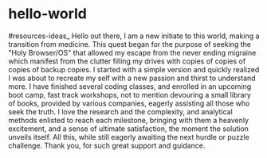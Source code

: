 # hello-world
#resources-ideas_
Hello out there, I am a new initiate to this world, making a transition from medicine.  This quest began for the purpose of seeking the "Holy Browser/OS" that allowed my escape from the never ending migraine which manifest from the clutter filling my drives with copies of copies of copies of backup copies.  I started with a simple version and quickly realized I was about to recreate my self with a new passion and thirst to understand more.  I have finished several coding classes, and enrolled in an upcoming boot camp, fast track workshops, not to mention devouring a small library of books, provided by various companies, eagerly assisting all those who seek the truth.  I love the research and the complexity, and analytical methods enlisted to reach each milestone, bringing with them a heavenly excitement, and a sense of ultimate satisfaction, the moment the solution unveils itself. All this, while still eagerly awaiting the next hurdle or puzzle challenge.  Thank you, for such great support and guidance.
